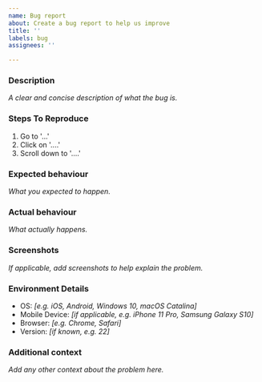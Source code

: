 ```yaml
---
name: Bug report
about: Create a bug report to help us improve
title: ''
labels: bug
assignees: ''

---
```


### Description
_A clear and concise description of what the bug is._

### Steps To Reproduce
1. Go to '...'
2. Click on '....'
3. Scroll down to '....'

### Expected behaviour
_What you expected to happen._

### Actual behaviour
_What actually happens._

### Screenshots
_If applicable, add screenshots to help explain the problem._

### Environment Details
 - OS: _[e.g. iOS, Android, Windows 10, macOS Catalina]_
 - Mobile Device: _[if applicable, e.g. iPhone 11 Pro, Samsung Galaxy S10]_
 - Browser: _[e.g. Chrome, Safari]_
 - Version: _[if known, e.g. 22]_

### Additional context
_Add any other context about the problem here._
